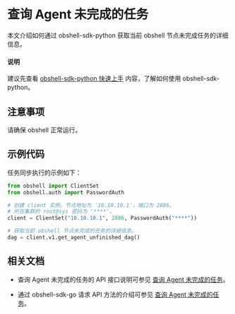 # 查询 Agent 未完成的任务

本文介绍如何通过 obshell-sdk-python 获取当前 obshell 节点未完成任务的详细信息。

<main id="notice" type='explain'>
  <h4>说明</h4>
  <p>建议先查看 <a href='100.quickstart-of-python.md'>obshell-sdk-python 快速上手</a> 内容，了解如何使用 obshell-sdk-python。</p>
</main>

## 注意事项

请确保 obshell 正常运行。

## 示例代码

任务同步执行的示例如下：

```python
from obshell import ClientSet
from obshell.auth import PasswordAuth

# 创建 client 实例，节点地址为 '10.10.10.1'，端口为 2886。
# 所在集群的 root@sys 密码为 '****'。
client = ClientSet("10.10.10.1", 2886, PasswordAuth("****"))

# 获取当前 obshell 节点未完成的任务的详细信息。
dag = client.v1.get_agent_unfinished_dag()
```

## 相关文档

* 查询 Agent 未完成的任务的 API 接口说明可参见 [查询 Agent 未完成的任务](../../400.obshell-api-reference/2400.get-agent-unfinish-task.md)。

* 通过 obshell-sdk-go 请求 API 方法的介绍可参见 [查询 Agent 未完成的任务](../200.go/2400.get-agent-unfinish-task-of-go.md)。
